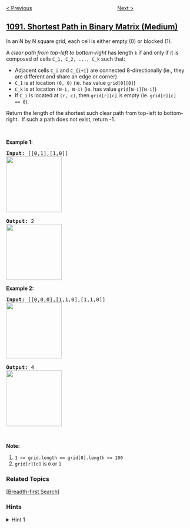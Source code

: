 <!--|This file generated by command(leetcode description); DO NOT EDIT.    |-->
<!--+----------------------------------------------------------------------+-->
<!--|@author    openset <openset.wang@gmail.com>                           |-->
<!--|@link      https://github.com/openset                                 |-->
<!--|@home      https://github.com/openset/leetcode                        |-->
<!--+----------------------------------------------------------------------+-->

[< Previous](https://github.com/openset/leetcode/tree/master/problems/largest-values-from-labels "Largest Values From Labels")
　　　　　　　　　　　　　　　　
[Next >](https://github.com/openset/leetcode/tree/master/problems/shortest-common-supersequence "Shortest Common Supersequence ")

## [1091. Shortest Path in Binary Matrix (Medium)](https://leetcode.com/problems/shortest-path-in-binary-matrix "二进制矩阵中的最短路径")

<p>In an N by N square grid, each cell is either empty (0) or blocked (1).</p>

<p>A&nbsp;<em>clear&nbsp;path from top-left to bottom-right</em>&nbsp;has length <code>k</code> if and only if it is composed of cells <code>C_1, C_2, ..., C_k</code>&nbsp;such that:</p>

<ul>
	<li>Adjacent cells <code>C_i</code> and <code>C_{i+1}</code> are connected 8-directionally (ie., they are different and&nbsp;share an edge or corner)</li>
	<li><code>C_1</code> is at location <code>(0, 0)</code> (ie. has value <code>grid[0][0]</code>)</li>
	<li><code>C_k</code>&nbsp;is at location <code>(N-1, N-1)</code> (ie. has value <code>grid[N-1][N-1]</code>)</li>
	<li>If <code>C_i</code> is located at&nbsp;<code>(r, c)</code>, then <code>grid[r][c]</code> is empty (ie.&nbsp;<code>grid[r][c] ==&nbsp;0</code>).</li>
</ul>

<p>Return the length of the shortest such clear path from top-left to bottom-right.&nbsp; If such a path does not exist, return -1.</p>

<p>&nbsp;</p>

<p><strong>Example 1:</strong></p>

<pre>
<strong>Input: </strong><span id="example-input-1-1">[[0,1],[1,0]]
<img alt="" src="https://assets.leetcode.com/uploads/2019/08/04/example1_1.png" style="width: 151px; height: 152px;" />
</span>
<strong>Output: </strong>2
<img alt="" src="https://assets.leetcode.com/uploads/2019/08/04/example1_2.png" style="width: 151px; height: 152px;" />
</pre>

<div>
<p><strong>Example 2:</strong></p>

<pre>
<strong>Input: </strong><span id="example-input-2-1">[[0,0,0],[1,1,0],[1,1,0]]
<img alt="" src="https://assets.leetcode.com/uploads/2019/08/04/example2_1.png" style="width: 151px; height: 152px;" />
</span>
<strong>Output:</strong> 4
<img alt="" src="https://assets.leetcode.com/uploads/2019/08/04/example2_2.png" style="width: 151px; height: 152px;" />
</pre>

<p>&nbsp;</p>
</div>

<p><strong>Note:</strong></p>

<ol>
	<li><code>1 &lt;= grid.length == grid[0].length &lt;= 100</code></li>
	<li><code>grid[r][c]</code> is <code>0</code> or <code>1</code></li>
</ol>

### Related Topics
  [[Breadth-first Search](https://github.com/openset/leetcode/tree/master/tag/breadth-first-search/README.md)]

### Hints
<details>
<summary>Hint 1</summary>
Do a breadth first search to find the shortest path.
</details>
